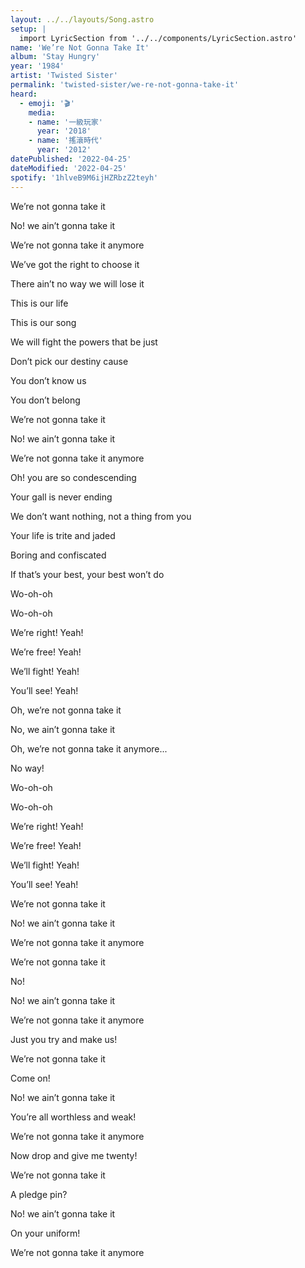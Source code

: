 ```yaml
---
layout: ../../layouts/Song.astro
setup: |
  import LyricSection from '../../components/LyricSection.astro'
name: 'We’re Not Gonna Take It'
album: 'Stay Hungry'
year: '1984'
artist: 'Twisted Sister'
permalink: 'twisted-sister/we-re-not-gonna-take-it'
heard:
  - emoji: '🎬'
    media:
    - name: '一級玩家'
      year: '2018'
    - name: '搖滾時代'
      year: '2012'
datePublished: '2022-04-25'
dateModified: '2022-04-25'
spotify: '1hlveB9M6ijHZRbzZ2teyh'
---
```

<LyricSection>

We&rsquo;re not gonna take it

No! we ain&rsquo;t gonna take it

We&rsquo;re not gonna take it anymore

</LyricSection>

<LyricSection>

We&rsquo;ve got the right to choose it

There ain&rsquo;t no way we will lose it

This is our life

This is our song

We will fight the powers that be just

Don&rsquo;t pick our destiny cause

You don&rsquo;t know us

You don&rsquo;t belong

</LyricSection>

<LyricSection>

We&rsquo;re not gonna take it

No! we ain&rsquo;t gonna take it

We&rsquo;re not gonna take it anymore

</LyricSection>

<LyricSection>

Oh! you are so condescending

Your gall is never ending

We don&rsquo;t want nothing, not a thing from you

</LyricSection>

<LyricSection>

Your life is trite and jaded

Boring and confiscated

If that&rsquo;s your best, your best won&rsquo;t do

</LyricSection>

<LyricSection>

Wo-oh-oh

Wo-oh-oh

We&rsquo;re right! Yeah!

We&rsquo;re free! Yeah!

We&rsquo;ll fight! Yeah!

You&rsquo;ll see! Yeah!

</LyricSection>

<LyricSection>

Oh, we&rsquo;re not gonna take it

No, we ain&rsquo;t gonna take it

Oh, we&rsquo;re not gonna take it anymore...

No way!

</LyricSection>

<LyricSection>

Wo-oh-oh

Wo-oh-oh

We&rsquo;re right! Yeah!

We&rsquo;re free! Yeah!

We&rsquo;ll fight! Yeah!

You&rsquo;ll see! Yeah!

</LyricSection>

<LyricSection>

We&rsquo;re not gonna take it

No! we ain&rsquo;t gonna take it

We&rsquo;re not gonna take it anymore

We&rsquo;re not gonna take it

No!

No! we ain&rsquo;t gonna take it

We&rsquo;re not gonna take it anymore

Just you try and make us!

</LyricSection>

<LyricSection>

We&rsquo;re not gonna take it

Come on!

No! we ain&rsquo;t gonna take it

You&rsquo;re all worthless and weak!

We&rsquo;re not gonna take it anymore

Now drop and give me twenty!

We&rsquo;re not gonna take it

A pledge pin?

No! we ain&rsquo;t gonna take it

On your uniform!

We&rsquo;re not gonna take it anymore

</LyricSection>
